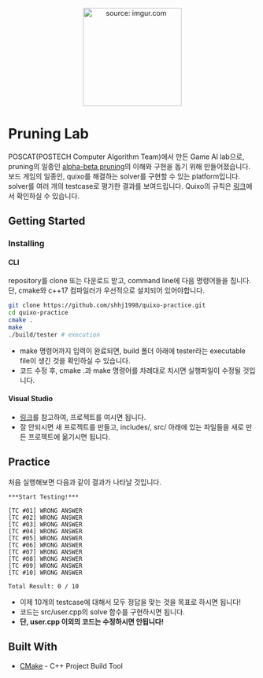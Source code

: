 <p align="center">
  <img src="https://i.imgur.com/miWq6xI.png" title="source: imgur.com" height="200" width="200" />
</p>

# Pruning Lab

POSCAT(POSTECH Computer Algorithm Team)에서 만든 Game AI lab으로, pruning의 일종인 [alpha-beta pruning](https://ko.wikipedia.org/wiki/%EC%95%8C%ED%8C%8C-%EB%B2%A0%ED%83%80_%EA%B0%80%EC%A7%80%EC%B9%98%EA%B8%B0)의 이해와 구현을 돕기 위해 만들어졌습니다. 보드 게임의 일종인, quixo를 해결하는 solver를 구현할 수 있는 platform입니다. solver를 여러 개의 testcase로 평가한 결과를 보여드립니다. Quixo의 규칙은 [링크](https://www.ultraboardgames.com/quixo/game-rules.php)에서 확인하실 수 있습니다.

## Getting Started

### Installing

#### CLI

repository를 clone 또는 다운로드 받고, command line에 다음 명령어들을 칩니다. 단, cmake와 c++17 컴파일러가 우선적으로 설치되어 있어야합니다.

```bash
git clone https://github.com/shhj1998/quixo-practice.git
cd quixo-practice
cmake .
make
./build/tester # execution
```

- make 명령어까지 입력이 완료되면, build 폴더 아래에 tester라는 executable file이 생긴 것을 확인하실 수 있습니다.
- 코드 수정 후, cmake .과 make 명령어를 차례대로 치시면 실행파일이 수정될 것입니다.

#### Visual Studio

- [링크](https://docs.microsoft.com/ko-kr/cpp/build/cmake-projects-in-visual-studio?view=vs-2019)를 참고하여, 프로젝트를 여시면 됩니다.
- 잘 안되시면 새 프로젝트를 만들고, includes/, src/ 아래에 있는 파일들을 새로 만든 프로젝트에 옮기시면 됩니다.

## Practice

처음 실행해보면 다음과 같이 결과가 나타날 것입니다.

```
***Start Testing!***

[TC #01] WRONG ANSWER
[TC #02] WRONG ANSWER
[TC #03] WRONG ANSWER
[TC #04] WRONG ANSWER
[TC #05] WRONG ANSWER
[TC #06] WRONG ANSWER
[TC #07] WRONG ANSWER
[TC #08] WRONG ANSWER
[TC #09] WRONG ANSWER
[TC #10] WRONG ANSWER

Total Result: 0 / 10
```

- 이제 10개의 testcase에 대해서 모두 정답을 맞는 것을 목표로 하시면 됩니다!
- 코드는 src/user.cpp의 solve 함수를 구현하시면 됩니다. 
- **단, user.cpp 이외의 코드는 수정하시면 안됩니다!**

## Built With

* [CMake](https://cmake.org/) - C++ Project Build Tool
